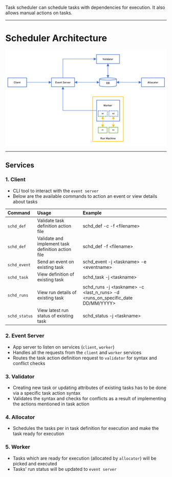 Task scheduler can schedule tasks with dependencies for execution. It also allows manual actions on tasks.

---

# Scheduler Architecture

![scheduler arch](/img/sched_arch.png)

---

## Services
### 1. Client
* CLI tool to interact with the `event server`
* Below are the available commands to action an event or view details about tasks

| Command | Usage | Example |
|:--- |:--- |:--- |
| `schd_def` | Validate task definition action file | schd_def -c -f \<filename\> |
| `schd_def` | Validate and implement task definition action file | schd_def -f \<filename\> |
| `schd_event` | Send an event on existing task | schd_event -j \<taskname\> -e \<eventname\> |
| `schd_task` | View definition of existing task | schd_task -j \<taskname\> |
| `schd_runs` | View run details of existing task | schd_runs -j \<taskname\> -c \<last_n_runs\> -d \<runs_on_specific_date DD\/MM\/YYYY\> |
| `schd_status` | View latest run status of existing task | schd_status -j \<taskname\> |

### 2. Event Server
* App server to listen on services (`client`, `worker`)
* Handles all the requests from the `client` and `worker` services
* Routes the task action definition request to `validator` for syntax and conflict checks

### 3. Validator
* Creating new task or updating attributes of existing tasks has to be done via a specific task action syntax
* Validates the syntax and checks for conflicts as a result of implementing the actions mentioned in task action

### 4. Allocator
* Schedules the tasks per in task definition for execution and make the task ready for execution

### 5. Worker
* Tasks which are ready for execution (allocated by `allocator`) will be picked and executed
* Tasks' run status will be updated to `event server`